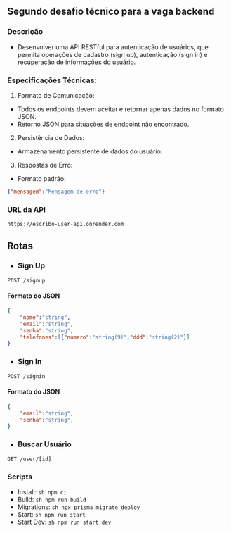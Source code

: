 ## Segundo desafio técnico para a vaga backend
### Descrição 
-	Desenvolver uma API RESTful para autenticação de usuários, que permita operações de cadastro (sign up), autenticação (sign in) e recuperação de informações do usuário.
### Especificações Técnicas:
1.	Formato de Comunicação:
   - Todos os endpoints devem aceitar e retornar apenas dados no formato JSON.
   - Retorno JSON para situações de endpoint não encontrado.
2.	Persistência de Dados:
 - Armazenamento persistente de dados do usuário.
3. Respostas de Erro:
 - Formato padrão:
```json
{"mensagem":"Mensagem de erro"}
```
### URL da API
```url
https://escribo-user-api.onrender.com
```
## Rotas
- ###  Sign Up
```HTTP
POST /signup
```
#### Formato do JSON
```json
{
	"nome":"string",
	"email":"string",
	"senha":"string",
	"telefones":[{"numero":"string(9)","ddd":"string(2)"}]
}
```
- ###  Sign In
```HTTP
POST /signin
```
#### Formato do JSON
```json
{
	"email":"string",
	"senha":"string",
}
```
- ###  Buscar Usuário
```HTTP
GET /user/[id]
```
### Scripts 
- Install: ```sh npm ci ```
- Build: ```sh npm run build ```
- Migrations: ```sh npx prisma migrate deploy ```
- Start: ```sh npm run start ```
- Start Dev: ```sh npm run start:dev ```
